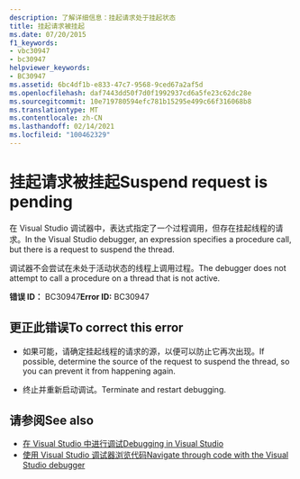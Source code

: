 ```yaml
---
description: 了解详细信息：挂起请求处于挂起状态
title: 挂起请求被挂起
ms.date: 07/20/2015
f1_keywords:
- vbc30947
- bc30947
helpviewer_keywords:
- BC30947
ms.assetid: 6bc4df1b-e833-47c7-9568-9ced67a2af5d
ms.openlocfilehash: daf7443dd50f7d0f1992937cd6a5fe23c62dc28e
ms.sourcegitcommit: 10e719780594efc781b15295e499c66f316068b8
ms.translationtype: MT
ms.contentlocale: zh-CN
ms.lasthandoff: 02/14/2021
ms.locfileid: "100462329"
---
```

# <a name="suspend-request-is-pending"></a><span data-ttu-id="61d90-103">挂起请求被挂起</span><span class="sxs-lookup"><span data-stu-id="61d90-103">Suspend request is pending</span></span>

<span data-ttu-id="61d90-104">在 Visual Studio 调试器中，表达式指定了一个过程调用，但存在挂起线程的请求。</span><span class="sxs-lookup"><span data-stu-id="61d90-104">In the Visual Studio debugger, an expression specifies a procedure call, but there is a request to suspend the thread.</span></span>  
  
 <span data-ttu-id="61d90-105">调试器不会尝试在未处于活动状态的线程上调用过程。</span><span class="sxs-lookup"><span data-stu-id="61d90-105">The debugger does not attempt to call a procedure on a thread that is not active.</span></span>  
  
 <span data-ttu-id="61d90-106">**错误 ID：** BC30947</span><span class="sxs-lookup"><span data-stu-id="61d90-106">**Error ID:** BC30947</span></span>  
  
## <a name="to-correct-this-error"></a><span data-ttu-id="61d90-107">更正此错误</span><span class="sxs-lookup"><span data-stu-id="61d90-107">To correct this error</span></span>  
  
- <span data-ttu-id="61d90-108">如果可能，请确定挂起线程的请求的源，以便可以防止它再次出现。</span><span class="sxs-lookup"><span data-stu-id="61d90-108">If possible, determine the source of the request to suspend the thread, so you can prevent it from happening again.</span></span>  
  
- <span data-ttu-id="61d90-109">终止并重新启动调试。</span><span class="sxs-lookup"><span data-stu-id="61d90-109">Terminate and restart debugging.</span></span>  
  
## <a name="see-also"></a><span data-ttu-id="61d90-110">请参阅</span><span class="sxs-lookup"><span data-stu-id="61d90-110">See also</span></span>

- [<span data-ttu-id="61d90-111">在 Visual Studio 中进行调试</span><span class="sxs-lookup"><span data-stu-id="61d90-111">Debugging in Visual Studio</span></span>](/visualstudio/debugger/debugger-feature-tour)
- [<span data-ttu-id="61d90-112">使用 Visual Studio 调试器浏览代码</span><span class="sxs-lookup"><span data-stu-id="61d90-112">Navigate through code with the Visual Studio debugger</span></span>](/visualstudio/debugger/navigating-through-code-with-the-debugger)
